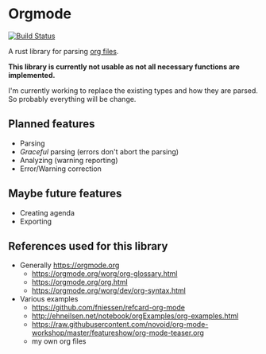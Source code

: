 # Orgmode

[![Build Status](https://travis-ci.org/Lythenas/rust-orgmode.svg?branch=master)](https://travis-ci.org/Lythenas/rust-orgmode)

A rust library for parsing [org files](https://orgmode.org/).

**This library is currently not usable as not all necessary functions are implemented.**

I'm currently working to replace the existing types and how they are parsed. So probably
everything will be change.

## Planned features

- Parsing
- *Graceful* parsing (errors don't abort the parsing)
- Analyzing (warning reporting)
- Error/Warning correction

## Maybe future features

- Creating agenda
- Exporting

## References used for this library

- Generally https://orgmode.org
    - https://orgmode.org/worg/org-glossary.html
    - https://orgmode.org/org.html
    - https://orgmode.org/worg/dev/org-syntax.html
- Various examples
    - https://github.com/fniessen/refcard-org-mode
    - http://ehneilsen.net/notebook/orgExamples/org-examples.html
    - https://raw.githubusercontent.com/novoid/org-mode-workshop/master/featureshow/org-mode-teaser.org
    - my own org files
